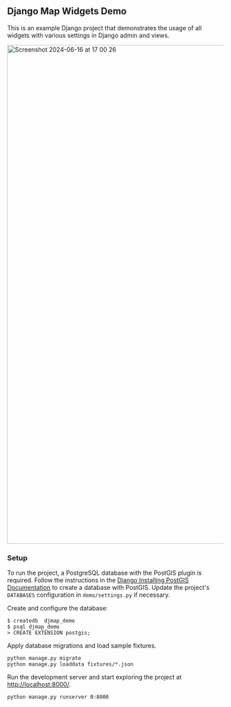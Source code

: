 ## Django Map Widgets Demo

This is an example Django project that demonstrates the usage of all widgets with various settings in Django admin and views.

<img width="1158" alt="Screenshot 2024-06-16 at 17 00 26" src="https://github.com/erdem/django-map-widgets/assets/1518272/adc78ac4-4a09-4423-92a9-5b3c44b996f5">

### Setup

To run the project, a PostgreSQL database with the PostGIS plugin is required. Follow the instructions in the [Django Installing PostGIS Documentation](https://docs.djangoproject.com/en/5.0/ref/contrib/gis/install/postgis/#post-installation) to create a database with PostGIS. Update the project's `DATABASES` configuration in `demo/settings.py` if necessary.

Create and configure the database:

```shell
$ createdb  djmap_demo
$ psql djmap_demo
> CREATE EXTENSION postgis;
```

Apply database migrations and load sample fixtures.

```shell
python manage.py migrate
python manage.py loaddata fixtures/*.json
```

Run the development server and start exploring the project at [http://localhost:8000/](http://localhost:8000/). 

```shell
python manage.py runserver 0:8000
```



